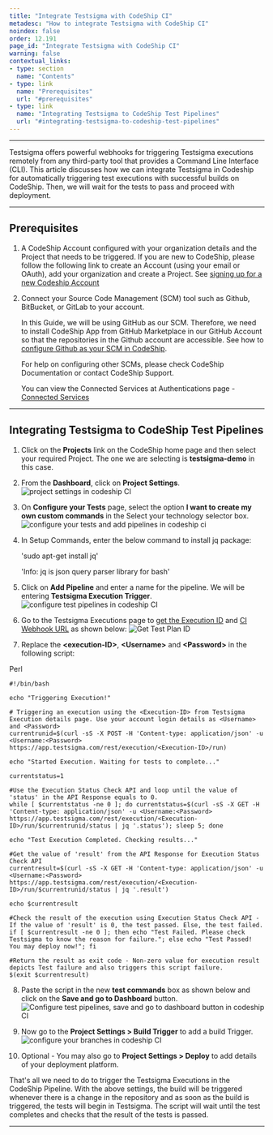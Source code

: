 ```yaml
---
title: "Integrate Testsigma with CodeShip CI"
metadesc: "How to integrate Testsigma with CodeShip CI"
noindex: false
order: 12.191
page_id: "Integrate Testsigma with CodeShip CI"
warning: false
contextual_links:
- type: section
  name: "Contents"
- type: link
  name: "Prerequisites"
  url: "#prerequisites"
- type: link
  name: "Integrating Testsigma to CodeShip Test Pipelines"
  url: "#integrating-testsigma-to-codeship-test-pipelines"
---
```


---

Testsigma offers powerful webhooks for triggering Testsigma executions remotely from any third-party tool that provides a Command Line Interface (CLI). This article discusses how we can integrate Testsigma in Codeship for automatically triggering test executions with successful builds on CodeShip. Then, we will wait for the tests to pass and proceed with deployment.

---

## **Prerequisites**

1. A CodeShip Account configured with your organization details and the Project that needs to be triggered. If you are new to CodeShip, please follow the following link to create an Account (using your email or OAuth), add your organization and create a Project. See [signing up for a new Codeship Account](https://documentation.codeship.com/general/account/new-user-signup/)

2. Connect your Source Code Management (SCM) tool such as Github, BitBucket, or GitLab to your account.


    In this Guide, we will be using GitHub as our SCM. Therefore, we need to install CodeShip App from GitHub Marketplace in our GitHub Account so that the repositories in the Github account are accessible. See how to [configure Github as your SCM in CodeShip](https://blog.codeship.com/build-faster-with-github-and-cloudbees-codeship/).

    For help on configuring other SCMs, please check CodeShip Documentation or contact CodeShip Support.

    You can view the Connected Services at Authentications page - [Connected Services](https://app.codeship.com/authentications) 


---

## **Integrating Testsigma to CodeShip Test Pipelines**

1. Click on the **Projects** link on the CodeShip home page and then select your required Project. The one we are selecting is **testsigma-demo** in this case.


2. From the **Dashboard**, click on **Project Settings**.
![project settings in codeship CI](https://docs.testsigma.com/images/codeship-ci/project-settings-codeship-ci.png)


3. On **Configure your Tests** page, select the option **I want to create my own custom commands** in the Select your technology selector box.
![configure your tests and add pipelines in codeship ci](https://docs.testsigma.com/images/codeship-ci/configure-your-tests-add-pipeline-codeship-ci.png)


4. In Setup Commands, enter the below command  to install jq package:

    'sudo apt-get install jq'
 
    'Info: jq is json query parser library for bash'
 

5. Click on **Add Pipeline** and enter a name for the pipeline. We will be entering **Testsigma Execution Trigger**.
![configure test pipelines in codeship CI](https://docs.testsigma.com/images/codeship-ci/configure-test-pipelines-codeship-CI.png)


6. Go to the Testsigma Executions page to [get the Execution ID](https://testsigma.com/docs/continuous-integration/get-test-plan-details/) and [CI Webhook URL](https://testsigma.com/docs/configuration/api-keys/) as shown below:
![Get Test Plan ID](https://s3.amazonaws.com/static-docs.testsigma.com/new_images/projects/applications/trineid.png)


1. Replace the **&lt;execution-ID&gt;**, **&lt;Username&gt;** and **&lt;Password&gt;** in the following script:

Perl

```
#!/bin/bash

echo "Triggering Execution!"

# Triggering an execution using the <Execution-ID> from Testsigma Execution details page. Use your account login details as <Username> and <Password>
currentrunid=$(curl -sS -X POST -H 'Content-type: application/json' -u <Username:<Password> https://app.testsigma.com/rest/execution/<Execution-ID>/run)

echo "Started Execution. Waiting for tests to complete..."

currentstatus=1

#Use the Execution Status Check API and loop until the value of 'status' in the API Response equals to 0.
while [ $currentstatus -ne 0 ]; do currentstatus=$(curl -sS -X GET -H 'Content-type: application/json' -u <Username:<Password> https://app.testsigma.com/rest/execution/<Execution-ID>/run/$currentrunid/status | jq '.status'); sleep 5; done

echo "Test Execution Completed. Checking results..."

#Get the value of 'result' from the API Response for Execution Status Check API
currentresult=$(curl -sS -X GET -H 'Content-type: application/json' -u <Username:<Password> https://app.testsigma.com/rest/execution/<Execution-ID>/run/$currentrunid/status | jq '.result')

echo $currentresult

#Check the result of the execution using Execution Status Check API - If the value of 'result' is 0, the test passed. Else, the test failed.
if [ $currentresult -ne 0 ]; then echo "Test Failed. Please check Testsigma to know the reason for failure."; else echo "Test Passed! You may deploy now!"; fi

#Return the result as exit code - Non-zero value for execution result depicts Test failure and also triggers this script failure.
$(exit $currentresult)

```


8. Paste the script in the new **test commands** box as shown below and click on the **Save and go to Dashboard** button.
![Configure test pipelines, save and go to dashboard button in codeship CI](https://docs.testsigma.com/images/codeship-ci/configure-test-pipelines-save-and-go-to-dashboard-button-codeship-CI.png)


9. Now go to the **Project Settings > Build Trigger** to add a build Trigger.
![configure your branches in codeship CI](https://docs.testsigma.com/images/codeship-ci/configure-your-branches-codeship-CI.png)


10. Optional - You may also go to **Project Settings > Deploy** to add details of your deployment platform.
 
That's all we need to do to trigger the Testsigma Executions in the CodeShip Pipeline. With the above settings, the build will be triggered whenever there is a change in the repository and as soon as the build is triggered, the tests will begin in Testsigma. The script will wait until the test completes and checks that the result of the tests is passed.


---